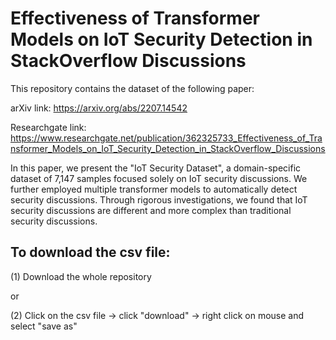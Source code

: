 # Effectiveness of Transformer Models on IoT Security Detection in StackOverflow Discussions
 
This repository contains the dataset of the following paper:

arXiv link: https://arxiv.org/abs/2207.14542

Researchgate link: https://www.researchgate.net/publication/362325733_Effectiveness_of_Transformer_Models_on_IoT_Security_Detection_in_StackOverflow_Discussions 

In this paper, we present the "IoT Security Dataset", a domain-specific dataset of 7,147 samples focused solely on IoT security discussions. We further employed multiple transformer models to automatically detect security discussions. Through rigorous investigations, we found that IoT security discussions are different and more complex than traditional security discussions.

To download the csv file:
------------------------

(1) Download the whole repository 

or 

(2) Click on the csv file -> click "download" -> right click on mouse and select "save as"